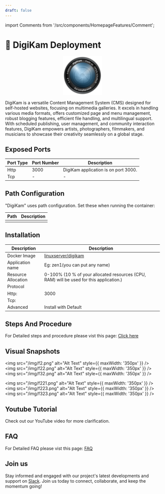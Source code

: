 ```yaml
---
draft: false
---
```

import Comments from '/src/components/HomepageFeatures/Comment';



# 📸 DigiKam Deployment
<p align="center">
  <img src="/img/ddf66.png" alt="Alt Text" width="25%"/>
</p> 

DigiKam is a versatile Content Management System (CMS) designed for self-hosted websites, focusing on multimedia galleries. It excels in handling various media formats, offers customized page and menu management, robust blogging features, efficient file handling, and multilingual support. With scheduled publishing, user management, and community interaction features, DigiKam empowers artists, photographers, filmmakers, and musicians to showcase their creativity seamlessly on a global stage.

## Exposed Ports

| Port Type | Port Number | Description                              |
| --------- | ----------- | ---------------------------------------- |
| Http      | 3000        | DigiKam application is on port 3000.      |
| Tcp       | -           | -                                       |

## Path Configuration

"DigiKam" uses path configuration. Set these when running the container:

| Path                          | Description                              |
| ----------------------------- | ---------------------------------------- |
|                               |                                          |

## Installation

|  Description          | Description                                                | 
| --------------------- | ---------------------------------------------------------- | 
| Docker Image          | [linuxserver/digikam](https://hub.docker.com/r/linuxserver/digikam)  |
| Application name      | Eg: zen1(you can put any name)                              | 
| Resource Allocation   | 0-100% (10 % of your allocated resources (CPU, RAM) will be used for this application.) |
| Protocol              |                                                            | 
| Http:                 | 3000                                                       |
| Tcp:                  |                                                            | 
| Advanced              | Install with Default                                        |

## Steps And Procedure

For Detailed steps and procedure please vist this page: [Click here](https://techscaleinfinite.github.io/introduction/cloud-float/Steps%20and%20procedure)


## Visual Snapshots

<img src="/img/f2.png" alt="Alt Text" style={{ maxWidth: '350px' }} /> <img src="/img/f22.png" alt="Alt Text" style={{ maxWidth: '350px' }} /> <img src="/img/f32.png" alt="Alt Text" style={{ maxWidth: '350px' }} />

<img src="/img/f221.png" alt="Alt Text" style={{ maxWidth: '350px' }} /> <img src="/img/f223.png" alt="Alt Text" style={{ maxWidth: '350px' }} /> <img src="/img/f323.png" alt="Alt Text" style={{ maxWidth: '350px' }} />


## Youtube Tutorial

Check out our YouTube video for more clarification.

## FAQ

For Detailed FAQ please vist this page: [FAQ](https://techscaleinfinite.github.io/FAQ)

## Join us

Stay informed and engaged with our project's latest developments and support on [Slack](https://app.slack.com/client/T04QS32JX6E/C04QKEWE146). Join us today to connect, collaborate, and keep the momentum going!


<Comments />